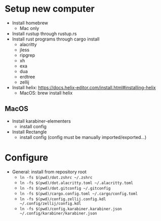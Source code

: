 # Setup new computer

- Install homebrew
  * Mac only
- Install rustup through rustup.rs
- Install rust programs through cargo install
  * alacritty
  * jless
  * ripgrep
  * xh
  * exa
  * dua
  * erdtree
  * zellij
- Install helix: https://docs.helix-editor.com/install.html#installing-helix
  * MacOS: brew install helix

## MacOS

- Install karabiner-elementers
  - install config
- Install Rectangle
  - install config
  (config must be manually imported/exported...)

# Configure 

- General: install from repository root
  * `ln -fs $(pwd)/dot.zshrc ~/.zshrc`  
  * `ln -fs $(pwd)/dot.alacritty.toml ~/.alacritty.toml`  
  * `ln -fs $(pwd)/dot.gitconfig ~/.gitconfig`  
  * `ln -fs $(pwd)/cargo.config.toml ~/.cargo/config.toml`  
  * `ln -fs $(pwd)/config.zellij.config.kdl ~/.config/zellij/config.kdl`  
  * `ln -fs $(pwd)/config.karabiner.karabiner.json ~/.config/karabiner/karabiner.json`  
